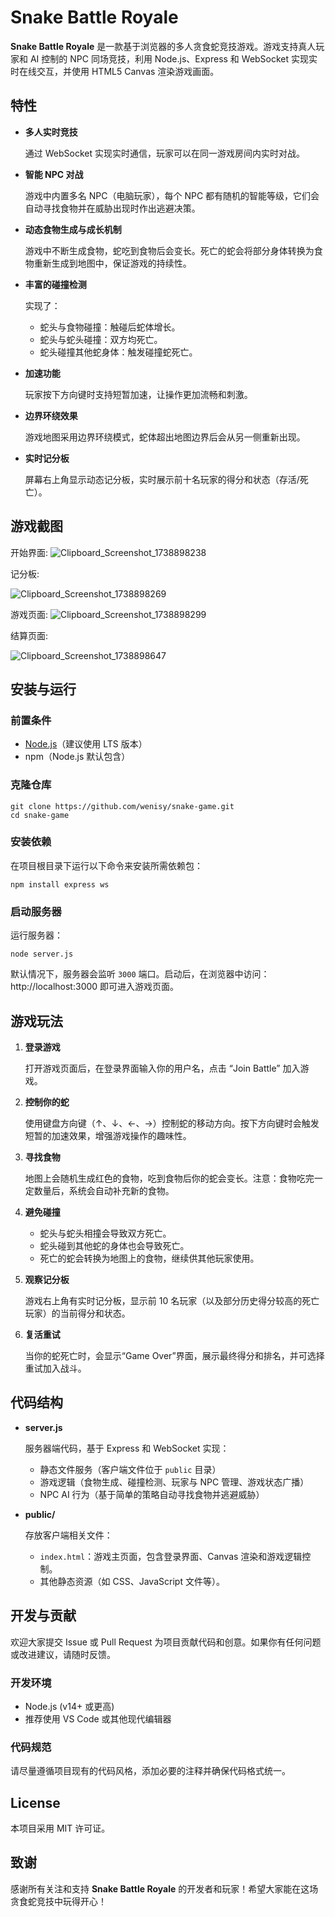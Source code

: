 # Snake Battle Royale

**Snake Battle Royale** 是一款基于浏览器的多人贪食蛇竞技游戏。游戏支持真人玩家和 AI 控制的 NPC 同场竞技，利用 Node.js、Express 和 WebSocket 实现实时在线交互，并使用 HTML5 Canvas 渲染游戏画面。

## 特性

- **多人实时竞技**
    
    通过 WebSocket 实现实时通信，玩家可以在同一游戏房间内实时对战。
    
- **智能 NPC 对战**
    
    游戏中内置多名 NPC（电脑玩家），每个 NPC 都有随机的智能等级，它们会自动寻找食物并在威胁出现时作出逃避决策。
    
- **动态食物生成与成长机制**
    
    游戏中不断生成食物，蛇吃到食物后会变长。死亡的蛇会将部分身体转换为食物重新生成到地图中，保证游戏的持续性。
    
- **丰富的碰撞检测**
    
    实现了：
    
    - 蛇头与食物碰撞：触碰后蛇体增长。
    - 蛇头与蛇头碰撞：双方均死亡。
    - 蛇头碰撞其他蛇身体：触发碰撞蛇死亡。
- **加速功能**
    
    玩家按下方向键时支持短暂加速，让操作更加流畅和刺激。
    
- **边界环绕效果**
    
    游戏地图采用边界环绕模式，蛇体超出地图边界后会从另一侧重新出现。
    
- **实时记分板**
    
    屏幕右上角显示动态记分板，实时展示前十名玩家的得分和状态（存活/死亡）。
    

## 游戏截图
开始界面:
![Clipboard_Screenshot_1738898238](https://github.com/user-attachments/assets/86e901c8-2879-49be-ad47-e550087f25bd)

记分板:

![Clipboard_Screenshot_1738898269](https://github.com/user-attachments/assets/62eb8b10-2467-430a-b774-13bbb46242e9)

游戏页面:
![Clipboard_Screenshot_1738898299](https://github.com/user-attachments/assets/c4b8d11e-6979-4d8c-84a3-0adaaa48ba45)

结算页面:

![Clipboard_Screenshot_1738898647](https://github.com/user-attachments/assets/5e4765d3-9b3f-4a74-b2a3-ee5ab88f628c)


## 安装与运行

### 前置条件

- [Node.js](https://nodejs.org/)（建议使用 LTS 版本）
- npm（Node.js 默认包含）

### 克隆仓库

```
git clone https://github.com/wenisy/snake-game.git
cd snake-game
```

### 安装依赖

在项目根目录下运行以下命令来安装所需依赖包：

```
npm install express ws
```

### 启动服务器

运行服务器：

```
node server.js
```

默认情况下，服务器会监听 `3000` 端口。启动后，在浏览器中访问：http://localhost:3000 即可进入游戏页面。

## 游戏玩法

1. **登录游戏**
    
    打开游戏页面后，在登录界面输入你的用户名，点击 “Join Battle” 加入游戏。
    
2. **控制你的蛇**
    
    使用键盘方向键（↑、↓、←、→）控制蛇的移动方向。按下方向键时会触发短暂的加速效果，增强游戏操作的趣味性。
    
3. **寻找食物**
    
    地图上会随机生成红色的食物，吃到食物后你的蛇会变长。注意：食物吃完一定数量后，系统会自动补充新的食物。
    
4. **避免碰撞**
    - 蛇头与蛇头相撞会导致双方死亡。
    - 蛇头碰到其他蛇的身体也会导致死亡。
    - 死亡的蛇会转换为地图上的食物，继续供其他玩家使用。
5. **观察记分板**
    
    游戏右上角有实时记分板，显示前 10 名玩家（以及部分历史得分较高的死亡玩家）的当前得分和状态。
    
6. **复活重试**
    
    当你的蛇死亡时，会显示“Game Over”界面，展示最终得分和排名，并可选择重试加入战斗。
    

## 代码结构

- **server.js**
    
    服务器端代码，基于 Express 和 WebSocket 实现：
    
    - 静态文件服务（客户端文件位于 `public` 目录）
    - 游戏逻辑（食物生成、碰撞检测、玩家与 NPC 管理、游戏状态广播）
    - NPC AI 行为（基于简单的策略自动寻找食物并逃避威胁）
- **public/**
    
    存放客户端相关文件：
    
    - `index.html`：游戏主页面，包含登录界面、Canvas 渲染和游戏逻辑控制。
    - 其他静态资源（如 CSS、JavaScript 文件等）。

## 开发与贡献

欢迎大家提交 Issue 或 Pull Request 为项目贡献代码和创意。如果你有任何问题或改进建议，请随时反馈。

### 开发环境

- Node.js (v14+ 或更高)
- 推荐使用 VS Code 或其他现代编辑器

### 代码规范

请尽量遵循项目现有的代码风格，添加必要的注释并确保代码格式统一。

## License

本项目采用 MIT 许可证。

## 致谢

感谢所有关注和支持 **Snake Battle Royale** 的开发者和玩家！希望大家能在这场贪食蛇竞技中玩得开心！
